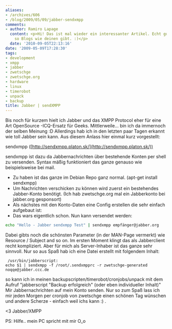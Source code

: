 ```yaml
---
aliases:
- /archives/606
- /blog/2009/05/09/jabber-sendxmpp
comments:
- author: Ramiro Lapage
  content: <p>Hi! Das ist mal wieder ein interessanter Artikel. Echt gut, dass es
    so Blogs wie deinen gibt. :)</p>
  date: '2010-09-05T22:13:16'
date: '2009-05-09T17:28:30'
tags:
- development
- xmpp
- jabber
- zwetschge
- zwetschge.org
- hardware
- linux
- timerobot
- unpack
- backup
title: Jabber | sendXMPP
---
```


Bis noch für kurzem hielt ich Jabber und das XMPP Protocol eher für eine
Art OpenSource -ICQ-Ersatz für Geeks. Mittlerweile... bin ich da immernoch
der selben Meinung :D Allerdings hab ich in den letzten paar Tagen erkannt
wie toll Jabber sein kann. Aus diesem Anlass hier einmal kurz vorgestellt:

sendxmpp ([http://sendxmpp.platon.sk/](http://sendxmpp.platon.sk/))

sendxmpp ist dazu da Jabbernachrichten über bestehende Konten per shell zu
versenden. Syntax mäßig funktioniert das ganze genauso wie beispielsweise
bei mail.

* Zu haben ist das ganze im Debian Repo ganz normal. (apt-get install
  sendxmpp)
* Um Nachrichten verschicken zu können wird zuerst ein bestehendes
  Jabber-Konto benötigt. (Ich hab zwetschge.org mal ein Jabberkonto bei
  jabber.org gesponsort)
* Als nächstes mit den Konto-Daten eine Config erstellen die sehr einfach
  aufgebaut ist:
* Das wars eigentlich schon. Nun kann versendet werden:

``` bash
echo "Hello - Jabber sendxmpp Test" | sendxmpp empfänger@jabber.org
```

Dabei gibts noch die schönsten Parameter (in der MAN-Page vermerkt) wie
Resource / Subject and so on.  Im ersten Moment klingt das als Jabberclient
recht kompliziert. Aber für mich als Server-Inhaber ist das ganze sehr
sinnvoll. Nur so aus Spaß hab ich eine Datei erstellt mit folgendem Inhalt:

```
 /usr/bin/jabberscript:
echo $1 | sendxmpp -f /root/.sendxmpprc -r zwetschge-generated noqqe@jabber.ccc.de
```

so kann ich in meinen backupscripten/timerobot/cronjobs/unpack mit dem
Aufruf "jabberscript "Backup erfolgreich" (oder eben individueller Inhalt)"
Mir Jabbernachrichten auf mein Konto senden. Nur so zum Spaß lass ich mir
jeden Morgen per cronjob von zwetschge einen schönen Tag wünschen und
andere Scherze - einfach weil ichs kann :) .

<3 Jabber/XMPP

PS: Hilfe.. mein PC spricht mit mir O_o

